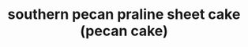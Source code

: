 ---
id: 5bf6b9cd030e7c0014f95b3f
servings:
notes:
directions: 'cake:
preheat oven to 350°.
grease or spray a 9×13 baking dish with cooking spray.
in a mixing bowl
 combine all the cake ingredients except for the chopped pecans. mix well.
add chopped pecans and stir to combine.
pour batter into prepared baking dish.
bake for about 40-50 minutes or until a toothpick inserted in center comes out clean.
butter pecan glaze:
in a small saucepan over medium heat
 melt butter.
add condensed milk and stir.
heat thoroughly
 then add chopped pecans.
stir again to combine and remove from heat.
spoon sauce over individual slices of cake or spread over the entire cake (much easier).
notes:
the coconut pecan frosting is included in the cake batter. it is not an icing for the top of the cake nor included in the sauce.
the cake took 50 minutes to bake
 although the original instructions said 30-40 minutes for a 9×13″ pan and 50 minutes for a bundt pan.'
ingredients: '1 box betty crocker butter pecan cake mix
16 oz. can betty crocker coconut pecan frosting
4 large eggs
3/4 cup canola or coconut oil
1 cup half-and-half for increased flavor instead of water
1/2 cup chopped pecans

butter pecan glaze
14 oz. can sweetened condensed milk
3 tbs butter
1/2 cup chopped pecans'
rating: 5
ease: easy

category: dessert
href: 'https://1krecipes.com/southern-pecan-praline-sheet-cake/'
totalTime: 80 minutes
cookTime: 60 minutes
prepTime: 20 minutes
title: southern pecan praline sheet cake (pecan cake)
path: /southern-pecan-praline-sheet-cake-pecan-cake
---